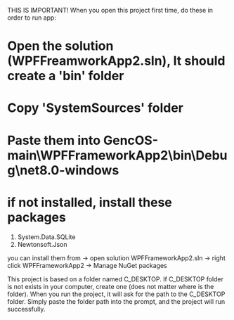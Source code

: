THIS IS IMPORTANT!
When you open this project first time, do these in order to run app:

# Open the solution (WPFFreamworkApp2.sln), It should create a 'bin' folder

# Copy 'SystemSources' folder

# Paste them into GencOS-main\WPFFrameworkApp2\bin\Debug\net8.0-windows

# if not installed, install these packages 
1) System.Data.SQLite
2) Newtonsoft.Json

you can install them from -> open solution WPFFrameworkApp2.sln -> right click WPFFrameworkApp2 -> Manage NuGet packages


This project is based on a folder named C_DESKTOP. If C_DESKTOP folder is not exists in your computer, create one (does not matter where is the folder). When you run the project, it will ask for the path to the C_DESKTOP folder. Simply paste the folder path into the prompt, and the project will run successfully.
